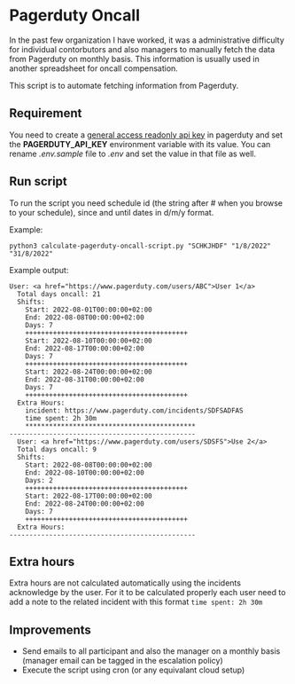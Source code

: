 # Pagerduty Oncall
In the past few organization I have worked, it was a administrative difficulty for individual contorbutors and also managers to manually fetch the data from Pagerduty on monthly basis. This information is usually used in another spreadsheet for oncall compensation.

This script is to automate fetching information from Pagerduty.

## Requirement
You need to create a [general access readonly api key](https://support.pagerduty.com/docs/api-access-keys#generate-a-general-access-rest-api-key) in pagerduty and set the **PAGERDUTY_API_KEY** environment variable with its value. You can rename *.env.sample* file to *.env* and set the value in that file as well.

## Run script
To run the script you need schedule id (the string after # when you browse to your schedule), since and until dates in d/m/y format.

Example:
```
python3 calculate-pagerduty-oncall-script.py "SCHKJHDF" "1/8/2022" "31/8/2022"
```

Example output:
```
User: <a href="https://www.pagerduty.com/users/ABC">User 1</a>
  Total days oncall: 21
  Shifts:
    Start: 2022-08-01T00:00:00+02:00
    End: 2022-08-08T00:00:00+02:00
    Days: 7
    +++++++++++++++++++++++++++++++++++++++++
    Start: 2022-08-10T00:00:00+02:00
    End: 2022-08-17T00:00:00+02:00
    Days: 7
    +++++++++++++++++++++++++++++++++++++++++
    Start: 2022-08-24T00:00:00+02:00
    End: 2022-08-31T00:00:00+02:00
    Days: 7
    +++++++++++++++++++++++++++++++++++++++++
  Extra Hours:
    incident: https://www.pagerduty.com/incidents/SDFSADFAS
    time spent: 2h 30m
    *******************************************
-----------------------------------------------
  User: <a href="https://www.pagerduty.com/users/SDSFS">Use 2</a>
  Total days oncall: 9
  Shifts:
    Start: 2022-08-08T00:00:00+02:00
    End: 2022-08-10T00:00:00+02:00
    Days: 2
    +++++++++++++++++++++++++++++++++++++++++
    Start: 2022-08-17T00:00:00+02:00
    End: 2022-08-24T00:00:00+02:00
    Days: 7
    +++++++++++++++++++++++++++++++++++++++++
  Extra Hours:
-----------------------------------------------
```

## Extra hours
Extra hours are not calculated automatically using the incidents acknowledge by the user. For it to be calculated properly each user need to add a note to the related incident with this format `time spent: 2h 30m`

## Improvements
- Send emails to all participant and also the manager on a monthly basis (manager email can be tagged in the escalation policy)
- Execute the script using cron (or any equivalant cloud setup)
